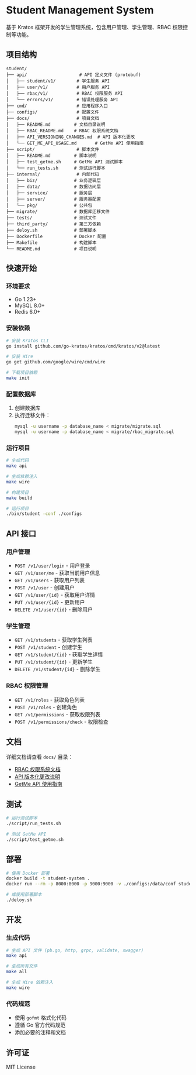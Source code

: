 # Student Management System

基于 Kratos 框架开发的学生管理系统，包含用户管理、学生管理、RBAC 权限控制等功能。

## 项目结构

```
student/
├── api/                    # API 定义文件 (protobuf)
│   ├── student/v1/        # 学生服务 API
│   ├── user/v1/           # 用户服务 API
│   ├── rbac/v1/           # RBAC 权限服务 API
│   └── errors/v1/         # 错误处理服务 API
├── cmd/                   # 应用程序入口
├── configs/               # 配置文件
├── docs/                  # 项目文档
│   ├── README.md         # 文档目录说明
│   ├── RBAC_README.md    # RBAC 权限系统文档
│   ├── API_VERSIONING_CHANGES.md  # API 版本化更改
│   └── GET_ME_API_USAGE.md       # GetMe API 使用指南
├── script/                # 脚本文件
│   ├── README.md         # 脚本说明
│   ├── test_getme.sh     # GetMe API 测试脚本
│   └── run_tests.sh      # 测试运行脚本
├── internal/              # 内部代码
│   ├── biz/              # 业务逻辑层
│   ├── data/             # 数据访问层
│   ├── service/          # 服务层
│   ├── server/           # 服务器配置
│   └── pkg/              # 公共包
├── migrate/              # 数据库迁移文件
├── tests/                # 测试文件
├── third_party/          # 第三方依赖
├── deloy.sh              # 部署脚本
├── Dockerfile            # Docker 配置
├── Makefile              # 构建脚本
└── README.md             # 项目说明
```

## 快速开始

### 环境要求

- Go 1.23+
- MySQL 8.0+
- Redis 6.0+

### 安装依赖

```bash
# 安装 Kratos CLI
go install github.com/go-kratos/kratos/cmd/kratos/v2@latest

# 安装 Wire
go get github.com/google/wire/cmd/wire

# 下载项目依赖
make init
```

### 配置数据库

1. 创建数据库
2. 执行迁移文件：
   ```bash
   mysql -u username -p database_name < migrate/migrate.sql
   mysql -u username -p database_name < migrate/rbac_migrate.sql
   ```

### 运行项目

```bash
# 生成代码
make api

# 生成依赖注入
make wire

# 构建项目
make build

# 运行项目
./bin/student -conf ./configs
```

## API 接口

### 用户管理

- `POST /v1/user/login` - 用户登录
- `GET /v1/user/me` - 获取当前用户信息
- `GET /v1/users` - 获取用户列表
- `POST /v1/user` - 创建用户
- `GET /v1/user/{id}` - 获取用户详情
- `PUT /v1/user/{id}` - 更新用户
- `DELETE /v1/user/{id}` - 删除用户

### 学生管理

- `GET /v1/students` - 获取学生列表
- `POST /v1/student` - 创建学生
- `GET /v1/student/{id}` - 获取学生详情
- `PUT /v1/student/{id}` - 更新学生
- `DELETE /v1/student/{id}` - 删除学生

### RBAC 权限管理

- `GET /v1/roles` - 获取角色列表
- `POST /v1/roles` - 创建角色
- `GET /v1/permissions` - 获取权限列表
- `POST /v1/permissions/check` - 权限检查

## 文档

详细文档请查看 `docs/` 目录：

- [RBAC 权限系统文档](docs/RBAC_README.md)
- [API 版本化更改说明](docs/API_VERSIONING_CHANGES.md)
- [GetMe API 使用指南](docs/GET_ME_API_USAGE.md)

## 测试

```bash
# 运行测试脚本
./script/run_tests.sh

# 测试 GetMe API
./script/test_getme.sh
```

## 部署

```bash
# 使用 Docker 部署
docker build -t student-system .
docker run --rm -p 8000:8000 -p 9000:9000 -v ./configs:/data/conf student-system

# 或使用部署脚本
./deloy.sh
```

## 开发

### 生成代码

```bash
# 生成 API 文件 (pb.go, http, grpc, validate, swagger)
make api

# 生成所有文件
make all

# 生成 Wire 依赖注入
make wire
```

### 代码规范

- 使用 `gofmt` 格式化代码
- 遵循 Go 官方代码规范
- 添加必要的注释和文档

## 许可证

MIT License

